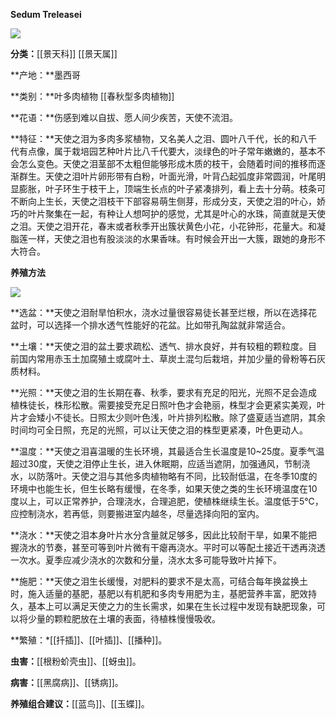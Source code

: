 **Sedum Treleasei**

![](https://pic1.zhimg.com/v2-1aeb6f6906e54ff1b0dac56d815b8518_r.jpg)

**分类：**[[景天科]] [[景天属]]

**产地：**墨西哥

**类别：**叶多肉植物 [[春秋型多肉植物]]

**花语：**伤感到难以自拔、愿人间少疾苦，天使不流泪。

**特征：**天使之泪为多肉多浆植物，又名美人之泪、圆叶八千代，长的和八千代有点像，属于栽培园艺种叶片比八千代要大，淡绿色的叶子常年嫩嫩的，基本不会怎么变色。天使之泪茎部不太粗但能够形成木质的枝干，会随着时间的推移而逐渐群生。天使之泪叶片卵形带有白粉，叶面光滑，叶背凸起弧度非常圆润，叶尾明显膨胀，叶子环生于枝干上，顶端生长点的叶子紧凑排列，看上去十分萌。枝条可不断向上生长，天使之泪枝干下部容易萌生侧芽，形成分支，天使之泪的叶心，娇巧的叶片聚集在一起，有种让人想呵护的感觉，尤其是叶心的水珠，简直就是天使之泪。天使之泪开花，春末或者秋季开出簇状黄色小花，小花钟形，花量大。和凝脂莲一样，天使之泪也有股淡淡的水果香味。有时候会开出一大簇，跟她的身形不大符合。

**养殖方法**

![](https://pic1.zhimg.com/v2-363428165ee7f8d6651a70fe974f8708_r.jpg)

**选盆：**天使之泪耐旱怕积水，浇水过量很容易徒长甚至烂根，所以在选择花盆时，可以选择一个排水透气性能好的花盆。比如带孔陶盆就非常适合。

**土壤：**天使之泪的盆土要求疏松、透气、排水良好，并有较粗的颗粒度。目前国内常用赤玉土加腐殖土或腐叶土、草炭土混匀后栽培，并加少量的骨粉等石灰质材料。

**光照：**天使之泪的生长期在春、秋季，要求有充足的阳光，光照不足会造成植株徒长，株形松散。需要接受充足日照叶色才会艳丽，株型才会更紧实美观，叶片才会矮小不徒长。日照太少则叶色浅，叶片排列松散。除了盛夏适当遮阴，其余时间均可全日照，充足的光照，可以让天使之泪的株型更紧凑，叶色更动人。

**温度：**天使之泪喜温暖的生长环境，其最适合生长温度是10~25度。夏季气温超过30度，天使之泪停止生长，进入休眠期，应适当遮阴，加强通风，节制浇水，以防落叶。天使之泪与其他多肉植物略有不同，比较耐低温，在冬季10度的环境中也能生长，但生长略有缓慢，在冬季，如果天使之类的生长环境温度在10度以上，可以正常养护，合理浇水，合理追肥，使植株继续生长。温度低于5℃，应控制浇水，若再低，则要搬进室内越冬，尽量选择向阳的室内。

**浇水：**天使之泪本身叶片水分含量就足够多，因此比较耐干旱，如果不能把握浇水的节奏，甚至可等到叶片微有干瘪再浇水。平时可以等配土接近干透再浇透一次水。夏季应减少浇水的次数和分量，浇水太多可能导致叶片掉下。

**施肥：**天使之泪生长缓慢，对肥料的要求不是太高，可结合每年换盆换土时，施入适量的基肥，基肥以有机肥和多肉专用肥为主，基肥营养丰富，肥效持久，基本上可以满足天使之力的生长需求，如果在生长过程中发现有缺肥现象，可以将少量的颗粒肥放在土壤的表面，待植株慢慢吸收。

**繁殖：*[[扦插]]、[[叶插]]、[[播种]]。

**虫害：**[[根粉蚧壳虫]]、[[蚜虫]]。

**病害：**[[黑腐病]]、[[锈病]]。

**养殖组合建议：**[[蓝鸟]]、[[玉蝶]]。